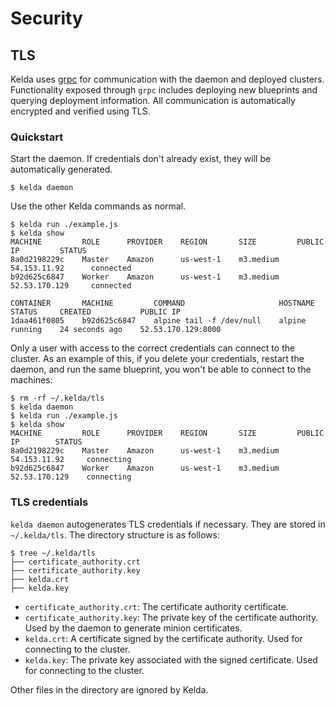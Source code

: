 # Security

## TLS
Kelda uses [grpc](http://www.grpc.io/) for communication with the daemon and
deployed clusters. Functionality exposed through `grpc` includes deploying new
blueprints and querying deployment information. All communication is
automatically encrypted and verified using TLS.

### Quickstart
Start the daemon. If credentials don't already exist, they will be
automatically generated.

```console
$ kelda daemon
```

Use the other Kelda commands as normal.

```console
$ kelda run ./example.js
$ kelda show
MACHINE         ROLE      PROVIDER    REGION       SIZE         PUBLIC IP         STATUS
8a0d2198229c    Master    Amazon      us-west-1    m3.medium    54.153.11.92      connected
b92d625c6847    Worker    Amazon      us-west-1    m3.medium    52.53.170.129     connected

CONTAINER       MACHINE         COMMAND                     HOSTNAME  STATUS     CREATED           PUBLIC IP
1daa461f0805    b92d625c6847    alpine tail -f /dev/null    alpine    running    24 seconds ago    52.53.170.129:8000
```

Only a user with access to the correct credentials can connect to the cluster.
As an example of this, if you delete your credentials, restart the daemon, and
run the same blueprint, you won't be able to connect to the machines:

```console
$ rm -rf ~/.kelda/tls
$ kelda daemon
$ kelda run ./example.js
$ kelda show
MACHINE         ROLE      PROVIDER    REGION       SIZE         PUBLIC IP        STATUS
8a0d2198229c    Master    Amazon      us-west-1    m3.medium    54.153.11.92     connecting
b92d625c6847    Worker    Amazon      us-west-1    m3.medium    52.53.170.129    connecting
```

### TLS credentials
`kelda daemon` autogenerates TLS credentials if necessary. They are stored in
`~/.kelda/tls`. The directory structure is as follows:

```console
$ tree ~/.kelda/tls
├── certificate_authority.crt
├── certificate_authority.key
├── kelda.crt
├── kelda.key
```

- `certificate_authority.crt`: The certificate authority certificate.
- `certificate_authority.key`: The private key of the certificate authority.
Used by the daemon to generate minion certificates.
- `kelda.crt`: A certificate signed by the certificate authority.
Used for connecting to the cluster.
- `kelda.key`: The private key associated with the signed certificate.
Used for connecting to the cluster.

Other files in the directory are ignored by Kelda.
